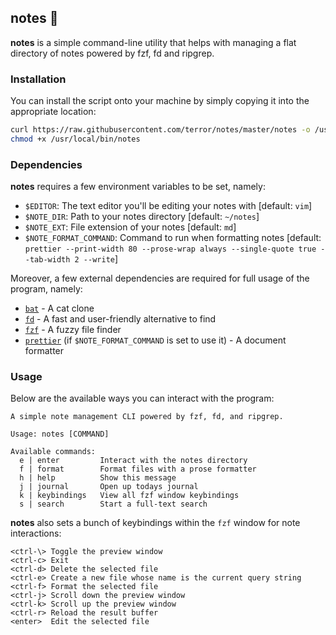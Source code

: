 ## notes 📝

**notes** is a simple command-line utility that helps with managing a flat
directory of notes powered by fzf, fd and ripgrep.

### Installation

You can install the script onto your machine by simply copying it into the
appropriate location:

```bash
curl https://raw.githubusercontent.com/terror/notes/master/notes -o /usr/local/bin/notes
chmod +x /usr/local/bin/notes
```

### Dependencies

**notes** requires a few environment variables to be set, namely:

- `$EDITOR`: The text editor you'll be editing your notes with [default: `vim`]
- `$NOTE_DIR`: Path to your notes directory [default: `~/notes`]
- `$NOTE_EXT`: File extension of your notes [default: `md`]
- `$NOTE_FORMAT_COMMAND`: Command to run when formatting notes [default: `prettier --print-width 80 --prose-wrap always --single-quote true --tab-width 2 --write`]

Moreover, a few external dependencies are required for full usage of the
program, namely:

- [`bat`](https://github.com/sharkdp/bat) - A cat clone
- [`fd`](https://github.com/sharkdp/fd) - A fast and user-friendly alternative
  to find
- [`fzf`](https://github.com/junegunn/fzf) - A fuzzy file finder
- [`prettier`](https://github.com/prettier/prettier) (if `$NOTE_FORMAT_COMMAND` is set to use it) - A document formatter

### Usage

Below are the available ways you can interact with the program:

```present notes help
A simple note management CLI powered by fzf, fd, and ripgrep.

Usage: notes [COMMAND]

Available commands:
  e | enter         Interact with the notes directory
  f | format        Format files with a prose formatter
  h | help          Show this message
  j | journal       Open up todays journal
  k | keybindings   View all fzf window keybindings
  s | search        Start a full-text search
```

**notes** also sets a bunch of keybindings within the `fzf` window for note
interactions:

```
<ctrl-\> Toggle the preview window
<ctrl-c> Exit
<ctrl-d> Delete the selected file
<ctrl-e> Create a new file whose name is the current query string
<ctrl-f> Format the selected file
<ctrl-j> Scroll down the preview window
<ctrl-k> Scroll up the preview window
<ctrl-r> Reload the result buffer
<enter>  Edit the selected file
```
